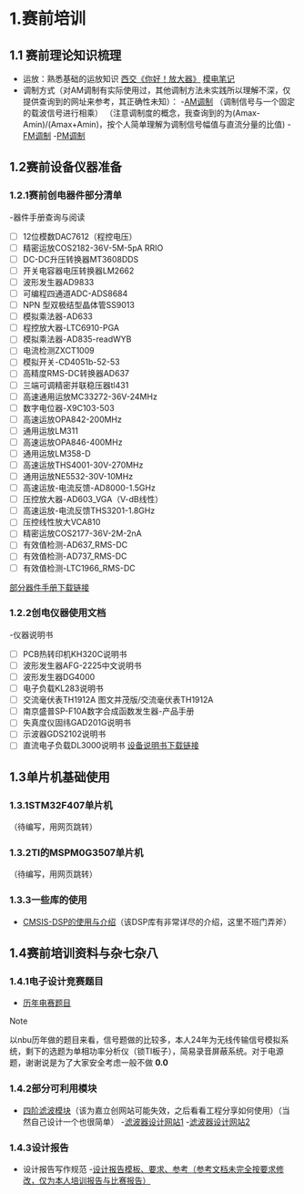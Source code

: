 # 1.赛前培训
## 1.1 赛前理论知识梳理
- 运放：熟悉基础的运放知识
[西交《你好！放大器》](https://ycnsiyj25rbf.feishu.cn/record/O5WMrARGpeajcZcYnSTcFt5Pndk)
[模电笔记](https://shiranui1120.github.io/Orange.github.io/post/mo-dian-bi-ji.html)
- 调制方式（对AM调制有实际使用过，其他调制方法未实践所以理解不深，仅提供查询到的网址来参考，其正确性未知）：
-[AM调制](https://zhuanlan.zhihu.com/p/644732273) （调制信号与一个固定的载波信号进行相乘）
（注意调制度的概念，我查询到的为(Amax-Amin)/(Amax+Amin)，按个人简单理解为调制信号幅值与直流分量的比值)
-[FM调制](https://blog.csdn.net/weixin_66634995/article/details/135971957)
-[PM调制](https://blog.csdn.net/m0_37803477/article/details/131796491?ops_request_misc=%257B%2522request%255Fid%2522%253A%2522dbe12aa679d2fe3b9010dd51308f6230%2522%252C%2522scm%2522%253A%252220140713.130102334..%2522%257D&request_id=dbe12aa679d2fe3b9010dd51308f6230&biz_id=0&utm_medium=distribute.pc_search_result.none-task-blog-2~all~sobaiduend~default-1-131796491-null-null.142^v102^pc_search_result_base2&utm_term=PM%E8%B0%83%E5%88%B6&spm=1018.2226.3001.4187)
## 1.2赛前设备仪器准备
### 1.2.1赛前创电器件部分清单
-器件手册查询与阅读
- [ ] 12位模数DAC7612（程控电压）                     
- [ ] 精密运放COS2182-36V-5M-5pA RRIO
- [ ] DC-DC升压转换器MT3608DDS
- [ ] 开关电容器电压转换器LM2662
- [ ] 波形发生器AD9833
- [ ] 可编程四通道ADC-ADS8684
- [ ] NPN 型双极结型晶体管SS9013
- [ ] 模拟乘法器-AD633
- [ ] 程控放大器-LTC6910-PGA
- [ ] 模拟乘法器-AD835-readWYB
- [ ] 电流检测ZXCT1009
- [ ] 模拟开关-CD4051b-52-53
- [ ] 高精度RMS-DC转换器AD637
- [ ] 三端可调精密并联稳压器tl431
- [ ] 高速通用运放MC33272-36V-24MHz 
- [ ] 数字电位器-X9C103-503
- [ ] 高速运放OPA842-200MHz 
- [ ] 通用运放LM311
- [ ] 高速运放OPA846-400MHz 
- [ ] 通用运放LM358-D
- [ ] 高速运放THS4001-30V-270MHz
- [ ] 通用运放NE5532-30V-10MHz
- [ ] 高速运放-电流反馈-AD8000-1.5GHz
- [ ] 压控放大器-AD603_VGA（V-dB线性）
- [ ] 高速运放-电流反馈THS3201-1.8GHz
- [ ] 压控线性放大VCA810
- [ ] 精密运放COS2177-36V-2M-2nA 
- [ ] 有效值检测-AD637_RMS-DC
- [ ] 有效值检测-AD737_RMS-DC
- [ ] 有效值检测-LTC1966_RMS-DC

[部分器件手册下载链接](https://ycnsiyj25rbf.feishu.cn/wiki/Q2y6wSN0PiJ85NkRLdqczMM8nzh#share-TyRodUH6joHCC8xl4JHcO3pYnNg)
### 1.2.2创电仪器使用文档
-仪器说明书
- [ ] PCB热转印机KH320C说明书                     
- [ ] 波形发生器AFG-2225中文说明书
- [ ] 波形发生器DG4000
- [ ] 电子负载KL283说明书
- [ ] 交流毫伏表TH1912A 图文并茂版/交流毫伏表TH1912A
- [ ] 南京盛普SP-F10A数字合成函数发生器-产品手册
- [ ] 失真度仪固纬GAD201G说明书
- [ ] 示波器GDS2102说明书
- [ ] 直流电子负载DL3000说明书
[设备说明书下载链接](https://ycnsiyj25rbf.feishu.cn/wiki/Q2y6wSN0PiJ85NkRLdqczMM8nzh#share-KgYmdyMhtoeMnRxHF37cKVQgnwc)
## 1.3单片机基础使用
### 1.3.1STM32F407单片机
（待编写，用网页跳转）
### 1.3.2TI的MSPM0G3507单片机
（待编写，用网页跳转）
### 1.3.3一些库的使用
- [CMSIS-DSP的使用与介绍](https://arm-software.github.io/CMSIS-DSP)（该DSP库有非常详尽的介绍，这里不班门弄斧）
## 1.4赛前培训资料与杂七杂八
### 1.4.1电子设计竞赛题目
- [历年电赛题目](https://ycnsiyj25rbf.feishu.cn/wiki/Q2y6wSN0PiJ85NkRLdqczMM8nzh#share-CI6AdtCQSocEEsxYcjEcTTZ3nJe)
> [!NOTE]
> 以nbu历年做的题目来看，信号题做的比较多，本人24年为无线传输信号模拟系统，剩下的选题为单相功率分析仪（锁TI板子），简易录音屏蔽系统。对于电源题，谢谢说是为了大家安全考虑一般不做   **0.0**

### 1.4.2部分可利用模块
- [四阶滤波模块](https://pro.lceda.cn/editor#id=49eefc964ec04ce0b8576046c6b25045,tab=*ceafd680bea84109a16f879c25358e70@49eefc964ec04ce0b8576046c6b25045)（该为嘉立创网站可能失效，之后看看工程分享如何使用）（当然自己设计一个也很简单）
-[滤波器设计网站1](https://tools.analog.com/cn/filterwizard/)     -[滤波器设计网站2](https://webench.ti.com/filter-design-tool/filter-type)
### 1.4.3设计报告
- 设计报告写作规范
-[设计报告模板、要求、参考（参考文档未完全按要求修改，仅为本人培训报告与比赛报告）](https://ycnsiyj25rbf.feishu.cn/wiki/Q2y6wSN0PiJ85NkRLdqczMM8nzh#share-FIRRd0cTrobo3uxzYAQcRQRXnTb)